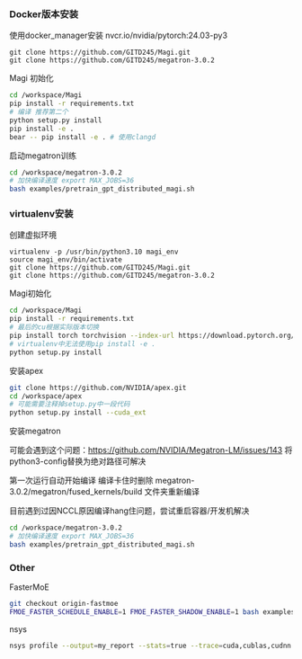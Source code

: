 ### Docker版本安装

使用docker_manager安装 nvcr.io/nvidia/pytorch:24.03-py3

```baso
git clone https://github.com/GITD245/Magi.git
git clone https://github.com/GITD245/megatron-3.0.2
```

Magi 初始化

```bash
cd /workspace/Magi
pip install -r requirements.txt
# 编译 推荐第二个
python setup.py install
pip install -e .
bear -- pip install -e . # 使用clangd
```

启动megatron训练

```bash
cd /workspace/megatron-3.0.2
# 加快编译速度 export MAX_JOBS=36
bash examples/pretrain_gpt_distributed_magi.sh
```

### virtualenv安装

创建虚拟环境

```
virtualenv -p /usr/bin/python3.10 magi_env
source magi_env/bin/activate
git clone https://github.com/GITD245/Magi.git
git clone https://github.com/GITD245/megatron-3.0.2
```

Magi初始化

```bash
cd /workspace/Magi
pip install -r requirements.txt
# 最后的cu根据实际版本切换
pip install torch torchvision --index-url https://download.pytorch.org/whl/cu128
# virtualenv中无法使用pip install -e .
python setup.py install
```

安装apex

```bash
git clone https://github.com/NVIDIA/apex.git
cd /workspace/apex
# 可能需要注释掉setup.py中一段代码
python setup.py install --cuda_ext
```

安装megatron

可能会遇到这个问题：https://github.com/NVIDIA/Megatron-LM/issues/143
将python3-config替换为绝对路径可解决

第一次运行自动开始编译 编译卡住时删除 megatron-3.0.2/megatron/fused_kernels/build 文件夹重新编译

目前遇到过因NCCL原因编译hang住问题，尝试重启容器/开发机解决

```bash
cd /workspace/megatron-3.0.2
# 加快编译速度 export MAX_JOBS=36
bash examples/pretrain_gpt_distributed_magi.sh
```

### Other

FasterMoE
```bash
git checkout origin-fastmoe
FMOE_FASTER_SCHEDULE_ENABLE=1 FMOE_FASTER_SHADOW_ENABLE=1 bash examples/pretrain_gpt_distributed_faster.sh
```

nsys

```bash
nsys profile --output=my_report --stats=true --trace=cuda,cublas,cudnn examples/pretrain_gpt_distributed_magi.sh
```